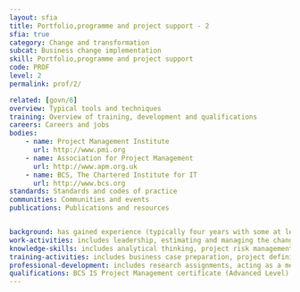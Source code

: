 ```yaml
---
layout: sfia
title: Portfolio,programme and project support - 2
sfia: true
category: Change and transformation
subcat: Business change implementation
skill: Portfolio,programme and project support
code: PROF
level: 2
permalink: prof/2/

related: [govn/6]
overview: Typical tools and techniques
training: Overview of training, development and qualifications
careers: Careers and jobs
bodies:
    - name: Project Management Institute
      url: http://www.pmi.org
    - name: Association for Project Management
      url: http://www.apm.org.uk
    - name: BCS, The Chartered Institute for IT
      url: http://www.bcs.org
standards: Standards and codes of practice
communities: Communities and events
publications: Publications and resources


background: has gained experience (typically four years with some at level 4) in any SFIA Skill which involves project work
work-activities: includes leadership, estimating and managing the change control procedure
knowledge-skills: includes analytical thinking, project risk management and contract negotiation
training-activities: includes business case preparation, project definition, planning and risk management and an introduction to systems development, including development life cycles
professional-development: includes research assignments, acting as a mentor and increasing knowledge of broader IT issues through reading or attending seminars
qualifications: BCS IS Project Management certificate (Advanced Level) would support career progression and skill development
---
```


